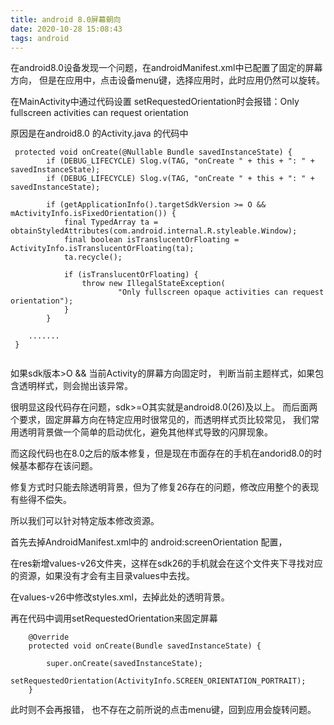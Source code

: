 ```yaml
---
title: android 8.0屏幕朝向
date: 2020-10-28 15:08:43
tags: android
---
```


在android8.0设备发现一个问题，在androidManifest.xml中已配置了固定的屏幕方向，
但是在应用中，点击设备menu键，选择应用时，此时应用仍然可以旋转。


在MainActivity中通过代码设置 setRequestedOrientation时会报错：Only fullscreen activities can request orientation

原因是在android8.0 的Activity.java 的代码中


```
 protected void onCreate(@Nullable Bundle savedInstanceState) {
        if (DEBUG_LIFECYCLE) Slog.v(TAG, "onCreate " + this + ": " + savedInstanceState);
        if (DEBUG_LIFECYCLE) Slog.v(TAG, "onCreate " + this + ": " + savedInstanceState);

        if (getApplicationInfo().targetSdkVersion >= O && mActivityInfo.isFixedOrientation()) {
            final TypedArray ta = obtainStyledAttributes(com.android.internal.R.styleable.Window);
            final boolean isTranslucentOrFloating = ActivityInfo.isTranslucentOrFloating(ta);
            ta.recycle();

            if (isTranslucentOrFloating) {
                throw new IllegalStateException(
                        "Only fullscreen opaque activities can request orientation");
            }
        }

    .......
 }


```

如果sdk版本>O && 当前Activity的屏幕方向固定时，
判断当前主题样式，如果包含透明样式，则会抛出该异常。

很明显这段代码存在问题，sdk>=O其实就是android8.0(26)及以上。
而后面两个要求，固定屏幕方向在特定应用时很常见的，而透明样式页比较常见，
我们常用透明背景做一个简单的启动优化，避免其他样式导致的闪屏现象。

而这段代码也在8.0之后的版本修复，但是现在市面存在的手机在andorid8.0的时候基本都存在该问题。

修复方式时只能去除透明背景，但为了修复26存在的问题，修改应用整个的表现有些得不偿失。

所以我们可以针对特定版本修改资源。

首先去掉AndroidManifest.xml中的 android:screenOrientation 配置，

在res新增values-v26文件夹，这样在sdk26的手机就会在这个文件夹下寻找对应的资源，如果没有才会有主目录values中去找。

在values-v26中修改styles.xml，去掉此处的透明背景。

再在代码中调用setRequestedOrientation来固定屏幕

```
    @Override
    protected void onCreate(Bundle savedInstanceState) {

        super.onCreate(savedInstanceState);
        setRequestedOrientation(ActivityInfo.SCREEN_ORIENTATION_PORTRAIT);
    }
```
此时则不会再报错，
也不存在之前所说的点击menu键，回到应用会旋转问题。

